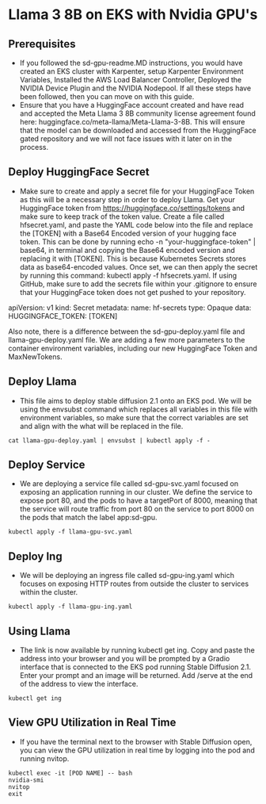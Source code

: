 # Llama 3 8B on EKS with Nvidia GPU's

## Prerequisites

* If you followed the sd-gpu-readme.MD instructions, you would have created an EKS cluster with Karpenter, setup Karpenter Environment Variables, Installed the AWS Load Balancer Controller, Deployed the NVIDIA Device Plugin and the NVIDIA Nodepool. If all these steps have been followed, then you can move on with this guide. 
* Ensure that you have a HuggingFace account created and have read and accepted the Meta Llama 3 8B community license agreement found here: huggingface.co/meta-llama/Meta-Llama-3-8B. This will ensure that the model can be downloaded and accessed from the HuggingFace gated repository and we will not face issues with it later on in the process.


## Deploy HuggingFace Secret

* Make sure to create and apply a secret file for your HuggingFace Token as this will be a necessary step in order to deploy Llama. Get your HuggingFace token from https://huggingface.co/settings/tokens and make sure to keep track of the token value. Create a file called hfsecret.yaml, and paste the YAML code below into the file and replace the [TOKEN] with a Base64 Encoded version of your hugging face token. This can be done by running echo -n "your-huggingface-token" | base64, in terminal and copying the Base64 encoded version and replacing it with [TOKEN]. This is because Kubernetes Secrets stores data as base64-encoded values. Once set, we can then apply the secret by running this command: kubectl apply -f hfsecrets.yaml. If using GitHub, make sure to add the secrets file within your .gitignore to ensure that your HuggingFace token does not get pushed to your repository. 

apiVersion: v1
kind: Secret
metadata:
  name: hf-secrets
type: Opaque
data:
  HUGGINGFACE_TOKEN: [TOKEN]

Also note, there is a difference between the sd-gpu-deploy.yaml file and llama-gpu-deploy.yaml file. We are adding a few more parameters to the container environment variables, including our new HuggingFace Token and MaxNewTokens. 


## Deploy Llama

* This file aims to deploy stable diffusion 2.1 onto an EKS pod. We will be using the envsubst command which replaces all variables in this file with environment variables, so make sure that the correct variables are set and align with the what will be replaced in the file.
```
cat llama-gpu-deploy.yaml | envsubst | kubectl apply -f -
```

## Deploy Service

* We are deploying a service file called sd-gpu-svc.yaml focused on exposing an application running in our cluster. We define the service to expose port 80, and the pods to have a targetPort of 8000, meaning that the service will route traffic from port 80 on the service to port 8000 on the pods that match the label app:sd-gpu. 
```
kubectl apply -f llama-gpu-svc.yaml
```

## Deploy Ing

* We will be deploying an ingress file called sd-gpu-ing.yaml which focuses on exposing HTTP routes from outside the cluster to services within the cluster. 
```
kubectl apply -f llama-gpu-ing.yaml
```

## Using Llama 

* The link is now available by running kubectl get ing. Copy and paste the address into your browser and you will be prompted by a Gradio interface that is connected to the EKS pod running Stable Diffusion 2.1. Enter your prompt and an image will be returned. Add /serve at the end of the address to view the interface.
```
kubectl get ing
```

## View GPU Utilization in Real Time 

* If you have the terminal next to the browser with Stable Diffusion open, you can view the GPU utilization in real time by logging into the pod and running nvitop.
```
kubectl exec -it [POD NAME] -- bash
nvidia-smi 
nvitop
exit
```
